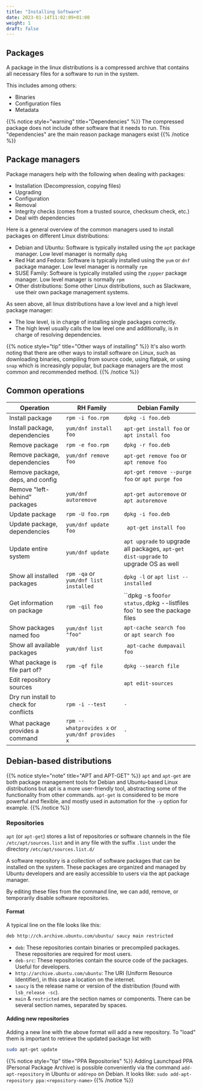```yaml
---
title: "Installing Software"
date: 2023-01-14T11:02:09+01:00
weight: 1
draft: false
---
```


## Packages

A package in the linux distributions is a compressed archive that contains all necessary files for a software to run in the system. 

This includes among others:
- Binaries
- Configuration files
- Metadata

{{% notice style="warning" title="Dependencies" %}}
The compressed package does not include other software that it needs to run. This "dependencies" are the main reason package managers exist
{{% /notice %}}

## Package managers

Package managers help with the following when dealing with packages:

- Installation (Decompression, copying files)
- Upgrading
- Configuration
- Removal
- Integrity checks (comes from a trusted source, checksum check, etc.)
- Deal with dependencies

 Here is a general overview of the common managers used to install packages on different Linux distributions:

- Debian and Ubuntu: Software is typically installed using the `apt` package manager. Low level manager is normally `dpkg`
- Red Hat and Fedora: Software is typically installed using the `yum` or `dnf` package manager. Low level manager is normally `rpm`
- SUSE Family: Software is typically installed using the `zypper` package manager. Low level manager is normally `rpm`
- Other distributions: Some other Linux distributions, such as Slackware, use their own package management systems. 


As seen above, all linux distributions have a low level and a high level package manager:
- The low level, is in charge of installing single packages correctly. 
- The high level usually calls the low level one and additionally, is in charge of resolving dependencies.

{{% notice style="tip" title="Other ways of installing" %}}
It's also worth noting that there are other ways to install software on Linux, such as downloading binaries, compiling from source code, using flatpak, or using `snap` which is increasingly popular, but package managers are the most common and recommended method.
{{% /notice %}}

## Common operations

| Operation                              | RH Family                                      | Debian Family                                                                       |
| -------------------------------------- | ---------------------------------------------- | ----------------------------------------------------------------------------------- |
| Install package                        | `rpm -i foo.rpm`                               | `dpkg -i foo.deb`                                                                   |
| Install package, dependencies          | `yum/dnf install foo`                          | `apt-get install foo` or `apt install foo`                                          |
| Remove package                         | `rpm -e foo.rpm`                               | `dpkg -r foo.deb`                                                                   |
| Remove package, dependencies           | `yum/dnf remove foo`                           | `apt-get remove foo` or `apt remove foo`                                            |
| Remove package, deps, and config       |                                                | `apt-get remove --purge foo` or `apt purge foo`                                     |
| Remove "left-behind" packages          | `yum/dnf autoremove`                           | `apt-get autoremove` or `apt autoremove`                                            |
| Update package                         | `rpm -U foo.rpm`                               | `dpkg -i foo.deb`                                                                   |
| Update package, dependencies           | `yum/dnf update foo `                          | ` apt-get install foo`                                                              |
| Update entire system                   | `yum/dnf update`                               | `apt upgrade` to upgrade all packages, `apt-get dist-upgrade` to upgrade OS as well |
| Show all installed packages            | `rpm -qa` or  `yum/dnf list installed`         | `dpkg -l` or `apt list --installed`                                                 |
| Get information on package             | `rpm -qil foo`                                 | ``dpkg -s foo` for status, `dpkg --listfiles foo` to see the package files          |
| Show packages named foo                | `yum/dnf list "foo"`                           | `apt-cache search foo` or `apt search foo`                                          |
| Show all available packages            | `yum/dnf list`                                 | ` apt-cache dumpavail foo`                                                          |
| What package is file part of?          | `rpm -qf file`                                 | `dpkg --search file`                                                                |
| Edit repository sources                |                                                | `apt edit-sources`                                                                  |
| Dry run install to check for conflicts | `rpm -i --test`                                | `-`                                                                                 |
| What package provides a command        | `rpm --whatprovides x` or `yum/dnf provides x` | `-`                                                                                 |


## Debian-based distributions

{{% notice style="note" title="APT and APT-GET" %}}
`apt` and `apt-get` are both package management tools for Debian and Ubuntu-based Linux distributions but apt is a more user-friendly tool, abstracting some of the functionality from other commands. `apt-get` is considered to be more powerful and flexible, and mostly used in automation for the `-y` option for example.
{{% /notice %}}

### Repositories

`apt` (or `apt-get`) stores a list of repositories or software channels in the file `/etc/apt/sources.list`
and in any file with the suffix `.list` under the directory `/etc/apt/sources.list.d/`

A software repository is a collection of software packages that can be installed on the system. These packages are organized and managed by Ubuntu developers and are easily accessible to users via the apt package manager.

By editing these files from the command line, we can add, remove, or temporarily disable software repositories.

#### Format
A typical line on the file looks like this:
```sh
deb http://ch.archive.ubuntu.com/ubuntu/ saucy main restricted
```

- `deb`: These repositories contain binaries or precompiled packages. These repositories are required for most users.
- `deb-src`: These repositories contain the source code of the packages. Useful for developers.
- `http://archive.ubuntu.com/ubuntu`: The URI (Uniform Resource Identifier), in this case a location on the internet.
- `saucy` is the release name or version of the distribution (found with `lsb_release -sc`).
- `main` & `restricted` are the section names or components. There can be several section names, separated by spaces.

#### Adding new repositories

Adding a new line with the above format will add a new repository. To "load" them is important to retrieve the updated package list with

```bash
sudo apt-get update
```

{{% notice style="tip" title="PPA Repositories" %}}
Adding Launchpad PPA (Personal Package Archive) is possible conveniently via the command `add-apt-repository` in Ubuntu or `addrepo` on Debian. It looks like: `sudo add-apt-repository ppa:<repository-name>`
{{% /notice %}}
